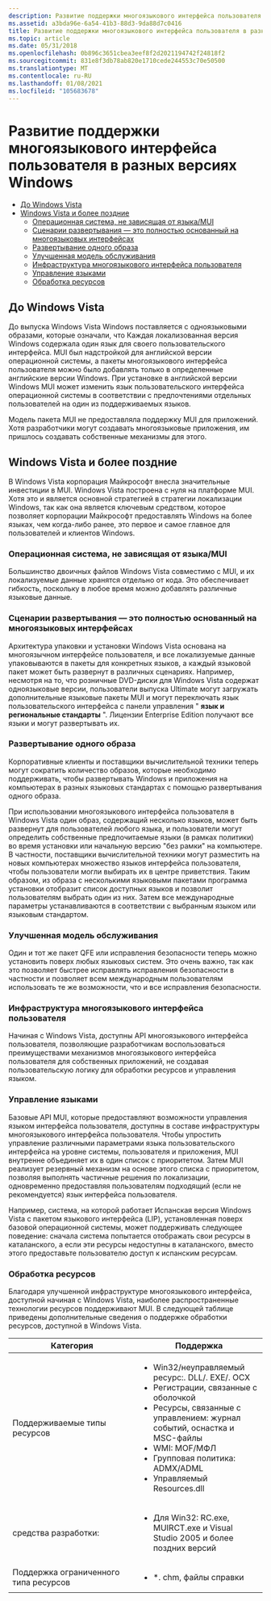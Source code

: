 ```yaml
---
description: Развитие поддержки многоязыкового интерфейса пользователя в разных версиях Windows
ms.assetid: a3bda96e-6a54-41b3-88d3-9da88d7c0416
title: Развитие поддержки многоязыкового интерфейса пользователя в разных версиях Windows
ms.topic: article
ms.date: 05/31/2018
ms.openlocfilehash: 0b896c3651cbea3eef8f2d2021194742f24818f2
ms.sourcegitcommit: 831e8f3db78ab820e1710cede244553c70e50500
ms.translationtype: MT
ms.contentlocale: ru-RU
ms.lasthandoff: 01/08/2021
ms.locfileid: "105683678"
---
```

# <a name="evolution-of-mui-support-across-windows-versions"></a>Развитие поддержки многоязыкового интерфейса пользователя в разных версиях Windows

-   [До Windows Vista](#before-windows-vista)
-   [Windows Vista и более поздние](#windows-vista-and-beyond)
    -   [Операционная система, не зависящая от языка/MUI](#a-language-neutralmui-operating-system)
    -   [Сценарии развертывания — это полностью основанный на многоязыковых интерфейсах](#deployment-scenarios-are-fully-mui-based)
    -   [Развертывание одного образа](#single-image-deployment)
    -   [Улучшенная модель обслуживания](#improved-servicing-model)
    -   [Инфраструктура многоязыкового интерфейса пользователя](#mui-infrastructure)
    -   [Управление языками](#language-management)
    -   [Обработка ресурсов](#resource-handling)

## <a name="before-windows-vista"></a>До Windows Vista

До выпуска Windows Vista Windows поставляется с одноязыковыми образами, которые означали, что Каждая локализованная версия Windows содержала один язык для своего пользовательского интерфейса. MUI был надстройкой для английской версии операционной системы, а пакеты многоязыкового интерфейса пользователя можно было добавлять только в определенные английские версии Windows. При установке в английской версии Windows MUI может изменить язык пользовательского интерфейса операционной системы в соответствии с предпочтениями отдельных пользователей на один из поддерживаемых языков.

Модель пакета MUI не предоставляла поддержку MUI для приложений. Хотя разработчики могут создавать многоязыковые приложения, им пришлось создавать собственные механизмы для этого.

## <a name="windows-vista-and-beyond"></a>Windows Vista и более поздние

В Windows Vista корпорация Майкрософт внесла значительные инвестиции в MUI. Windows Vista построена с нуля на платформе MUI. Хотя это и является основной стратегией в стратегии локализации Windows, так как она является ключевым средством, которое позволяет корпорации Майкрософт предоставлять Windows на более языках, чем когда-либо ранее, это первое и самое главное для пользователей и клиентов Windows.

### <a name="a-language-neutralmui-operating-system"></a>Операционная система, не зависящая от языка/MUI

Большинство двоичных файлов Windows Vista совместимо с MUI, и их локализуемые данные хранятся отдельно от кода. Это обеспечивает гибкость, поскольку в любое время можно добавлять различные языковые данные.

### <a name="deployment-scenarios-are-fully-mui-based"></a>Сценарии развертывания — это полностью основанный на многоязыковых интерфейсах

Архитектура упаковки и установки Windows Vista основана на многоязычном интерфейсе пользователя, и все локализуемые данные упаковываются в пакеты для конкретных языков, а каждый языковой пакет может быть развернут в различных сценариях. Например, несмотря на то, что розничные DVD-диски для Windows Vista содержат одноязыковые версии, пользователи выпуска Ultimate могут загружать дополнительные языковые пакеты MUI и могут переключать язык пользовательского интерфейса с панели управления " **язык и региональные стандарты** ". Лицензии Enterprise Edition получают все языки и могут развертывать их.

### <a name="single-image-deployment"></a>Развертывание одного образа

Корпоративные клиенты и поставщики вычислительной техники теперь могут сократить количество образов, которые необходимо поддерживать, чтобы развертывать Windows и приложения на компьютерах в разных языковых стандартах с помощью развертывания одного образа.

При использовании многоязыкового интерфейса пользователя в Windows Vista один образ, содержащий несколько языков, может быть развернут для пользователей любого языка, и пользователи могут определить собственные предпочитаемые языки (в рамках политики) во время установки или начальную версию "без рамки" на компьютере. В частности, поставщики вычислительной техники могут разместить на новых компьютерах множество языков интерфейса пользователя, чтобы пользователи могли выбирать их в центре приветствия. Таким образом, из образа с несколькими языковыми пакетами программа установки отобразит список доступных языков и позволит пользователям выбрать один из них. Затем все международные параметры устанавливаются в соответствии с выбранным языком или языковым стандартом.

### <a name="improved-servicing-model"></a>Улучшенная модель обслуживания

Один и тот же пакет QFE или исправления безопасности теперь можно установить поверх любых языковых систем. Это очень важно, так как это позволяет быстрее исправлять исправления безопасности в частности и позволяет всем международным пользователям использовать те же возможности, что и все исправления безопасности.

### <a name="mui-infrastructure"></a>Инфраструктура многоязыкового интерфейса пользователя

Начиная с Windows Vista, доступны API многоязыкового интерфейса пользователя, позволяющие разработчикам воспользоваться преимуществами механизмов многоязыкового интерфейса пользователя для собственных приложений, не создавая пользовательскую логику для обработки ресурсов и управления языком.

### <a name="language-management"></a>Управление языками

Базовые API MUI, которые предоставляют возможности управления языком интерфейса пользователя, доступны в составе инфраструктуры многоязыкового интерфейса пользователя. Чтобы упростить управление различными параметрами языка пользовательского интерфейса на уровне системы, пользователя и приложения, MUI внутренне объединяет их в один список с приоритетом. Затем MUI реализует резервный механизм на основе этого списка с приоритетом, позволяя выполнять частичные решения по локализации, одновременно предоставляя пользователям подходящий (если не рекомендуется) язык интерфейса пользователя.

Например, система, на которой работает Испанская версия Windows Vista с пакетом языкового интерфейса (LIP), установленная поверх базовой операционной системы, может поддерживать следующее поведение: сначала система попытается отображать свои ресурсы в каталанского, а если эти ресурсы недоступны в каталанского, вместо этого предоставьте пользователю доступ к испанским ресурсам.

### <a name="resource-handling"></a>Обработка ресурсов

Благодаря улучшенной инфраструктуре многоязыкового интерфейса, доступной начиная с Windows Vista, наиболее распространенные технологии ресурсов поддерживают MUI. В следующей таблице приведены дополнительные сведения о поддержке обработки ресурсов, доступной в Windows Vista.



<table>
<colgroup>
<col style="width: 50%" />
<col style="width: 50%" />
</colgroup>
<thead>
<tr class="header">
<th>Категория</th>
<th>Поддержка</th>
</tr>
</thead>
<tbody>
<tr class="odd">
<td>Поддерживаемые типы ресурсов</td>
<td><ul>
<li>Win32/неуправляемый ресурс:. DLL/. EXE/. OCX</li>
<li>Регистрации, связанные с оболочкой</li>
<li>Ресурсы, связанные с управлением: журнал событий, оснастка и MSC-файлы</li>
<li>WMI: MOF/МФЛ</li>
<li>Групповая политика: ADMX/ADML</li>
<li>Управляемый Resources.dll</li>
</ul></td>
</tr>
<tr class="even">
<td>средства разработки:</td>
<td><ul>
<li>Для Win32: RC.exe, MUIRCT.exe и Visual Studio 2005 и более поздних версий</li>
</ul></td>
</tr>
<tr class="odd">
<td>Поддержка ограниченного типа ресурсов</td>
<td><ul>
<li>*. chm, файлы справки</li>
</ul></td>
</tr>
</tbody>
</table>



 

 

 



